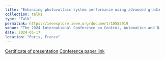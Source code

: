 ```yaml
---
title: "Enhancing photovoltaic system performance using advanced gradient boosting methods"
collection: talks
type: "Talk"
permalink: https://ieeexplore.ieee.org/document/10553919
venue: "The 2024 International Conference on Control, Automation and Diagnosis (ICCAD’24)"
date: 2024-05-17
location: "Paris, France"
---
```


[Certificate of presentation](https://adorbane.github.io/files/ICCAD2024certificate.jpg)
[Conference paper link](https://ieeexplore.ieee.org/document/10553919)
